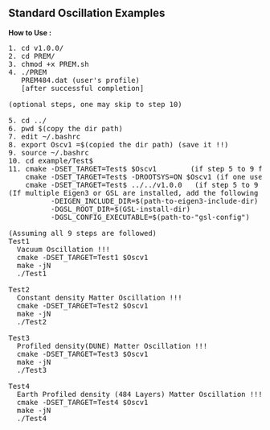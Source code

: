 
## Standard Oscillation Examples
**How to Use :**
<pre>
1. cd v1.0.0/
2. cd PREM/
3. chmod +x PREM.sh
4. ./PREM
   PREM484.dat (user's profile)
   [after successful completion]

(optional steps, one may skip to step 10)

5. cd ../
6. pwd $(copy the dir path)
7. edit ~/.bashrc
8. export Oscv1 =$(copied the dir path) (save it !!)
9. source ~/.bashrc
10. cd example/Test$
11. cmake -DSET_TARGET=Test$ $Oscv1        (if step 5 to 9 followed)
    cmake -DSET_TARGET=Test$ -DROOTSYS=ON $Oscv1 (if one uses ROOT6)
    cmake -DSET_TARGET=Test$ ../../v1.0.0   (if step 5 to 9 skipped)
(If multiple Eigen3 or GSL are installed, add the following <A href="https://cmake.org/cmake/help/v3.21/manual/cmake.1.html">-D</A> variables)       
          -DEIGEN_INCLUDE_DIR=$(path-to-eigen3-include-dir)
          -DGSL_ROOT_DIR=$(GSL-install-dir)
          -DGSL_CONFIG_EXECUTABLE=$(path-to-"gsl-config")

(Assuming all 9 steps are followed)
Test1
  Vacuum Oscillation !!!
  cmake -DSET_TARGET=Test1 $Oscv1
  make -jN
  ./Test1

Test2
  Constant density Matter Oscillation !!!
  cmake -DSET_TARGET=Test2 $Oscv1
  make -jN
  ./Test2

Test3
  Profiled density(DUNE) Matter Oscillation !!!
  cmake -DSET_TARGET=Test3 $Oscv1
  make -jN
  ./Test3

Test4
  Earth Profiled density (484 Layers) Matter Oscillation !!!
  cmake -DSET_TARGET=Test4 $Oscv1
  make -jN
  ./Test4




